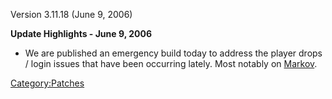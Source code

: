 Version 3.11.18 (June 9, 2006)

**Update Highlights - June 9, 2006**

- We are published an emergency build today to address the player
  drops / login issues that have been occurring lately. Most notably
  on [Markov](/Markov "wikilink").

[Category:Patches](/Category:Patches "wikilink")
